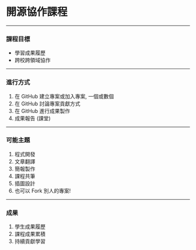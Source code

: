 # 開源協作課程

---

### 課程目標
* 學習成果履歷
* 跨校跨領域協作

---

### 進行方式
1. 在 GitHub 建立專案或加入專案, 一個或數個
2. 在 GitHub 討論專案貢獻方式
3. 在 GitHub 進行成果製作
4. 成果報告 (課堂)

---

### 可能主題
1. 程式開發
2. 文章翻譯
3. 簡報製作
4. 課程共筆
5. 插圖設計
6. 也可以 Fork 別人的專案!

---

### 成果
1. 學生成果履歷
2. 課程成果累積
3. 持續貢獻學習
